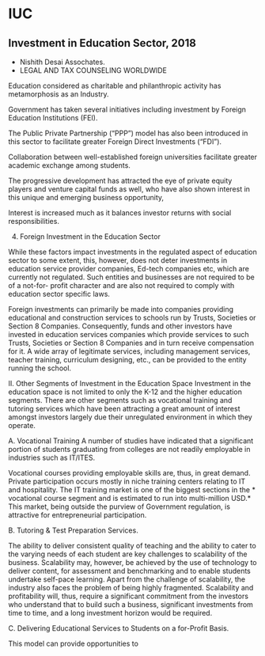 # IUC

## Investment in Education Sector, 2018
- Nishith Desai Assochates.
- LEGAL AND TAX COUNSELING WORLDWIDE

Education considered as charitable and philanthropic activity has metamorphosis as an Industry.

Government has taken several initiatives including investment by Foreign Education Institutions (FEI). 

The Public Private Partnership (“PPP”) model has also been introduced in this sector to facilitate greater Foreign Direct Investments (“FDI”). 

Collaboration between well-established foreign universities facilitate greater academic exchange among students. 

The progressive development has attracted the eye of private equity players and venture capital funds as well, who have also shown interest in this unique and emerging business opportunity, 

Interest is increased much as it balances investor returns with social responsibilities.


4. Foreign Investment in the Education Sector

While these factors impact investments in the regulated aspect of education sector to some extent, this, however, does not deter investments in education service provider companies, Ed-tech companies etc, which are currently not regulated. Such entities and businesses are not required to be of a not-for- profit character and are also not required to comply with education sector specific laws.

Foreign investments can primarily be made into companies providing educational and construction services to schools run by Trusts, Societies or Section 8 Companies. Consequently, funds and other investors have invested in education services companies which provide services to such Trusts, Societies or Section 8 Companies and in turn receive compensation for it. A wide array of legitimate services, including management services, teacher training, curriculum designing, etc., can be provided to the entity running the school.

II. Other Segments of Investment in the Education Space Investment in the education space is not limited to only the K-12 and the higher education segments. There are other segments such as vocational training and tutoring services which have been attracting a great amount of interest amongst investors largely due their unregulated environment in which they operate.

A. Vocational Training A number of studies have indicated that a significant portion of students graduating from colleges are not readily employable in industries such as IT/ITES.

Vocational courses providing employable skills are, thus, in great demand. Private participation occurs mostly in niche training centers relating to IT and hospitality. The IT training market is one of the biggest sections in the * vocational course segment and is estimated to run into multi-million USD.* This market, being outside the purview of Government regulation, is attractive for entrepreneurial participation.

B. Tutoring & Test Preparation Services.

The ability to deliver consistent quality of teaching and the ability to cater to the varying needs of each student are key challenges to scalability of the business. Scalability may, however, be achieved by the use of technology to deliver content, for assessment and benchmarking and to enable students undertake self-pace learning. Apart from the challenge of scalability, the industry also faces the problem of being highly fragmented. Scalability and profitability will, thus, require a significant commitment from the investors who understand that to build such a business, significant investments from time to time, and a long investment horizon would be required.

C. Delivering Educational Services to Students on a for-Profit Basis.

This model can provide opportunities to 
